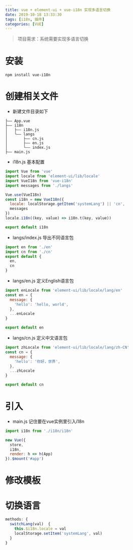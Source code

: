 ```yaml
---
title: vue + element-ui + vue-i18n 实现多语言切换
date: 2019-10-18 13:33:30
tags: [i18n, 插件]
categories: [VUE]
---
```


> 项目需求：系统需要实现多语言切换
<!-- more -->
# 安装
```
npm install vue-i18n
```

# 创建相关文件
* 新建文件目录如下
```
├—— App.vue
├—— i18n
│   ├—— i18n.js
│   └—— langs
│       ├—— cn.js
│       ├—— en.js
│       └—— index.js
├—— main.js
```

* i18n.js 基本配置
```js
import Vue from 'vue'
import locale from 'element-ui/lib/locale'
import VueI18n from 'vue-i18n'
import messages from './langs'

Vue.use(VueI18n)
const i18n = new VueI18n({
  locale: localStorage.getItem('systemLang') || 'cn',
  messages
})
locale.i18n((key, value) => i18n.t(key, value))

export default i18n
```

* langs/index.js 导出不同语言包
```js
import en from './en'
import cn from './cn'
export default {
  en,
  cn
}
```

* langs/en.js 定义English语言包
```js
import enLocale from 'element-ui/lib/locale/lang/en'
const en = {
  message: {
    'hello': 'hello, world',
  },
  ...enLocale
}

export default en
```

* langs/cn.js 定义中文语言包
```js
import zhLocale from 'element-ui/lib/locale/lang/zh-CN'
const cn = {
  message: {
    'hello': '你好，世界',
  },
  ...zhLocale
}

export default cn
```

# 引入
* main.js 记住要在vue实例里引入i18n
```js
import i18n from './i18n/i18n'

new Vue({
  store,
  i18n,
  render: h => h(App)
}).$mount('#app')
```

# 修改模板

# 切换语言
```js
methods: {
  switchLang(val)  {
    this.$i18n.locale = val 
    localStorage.setItem('systemLang', val)
  }
}
```